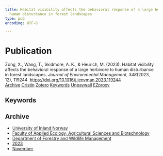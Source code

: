 ```yaml
---
title: Habitat visibility affects the behavioral response of a large herbivore to
  human disturbance in forest landscapes
type: pub
encoding: UTF-8

---
```

<h1>Publication</h1>
<article id="csl-bib-container-8Z76XUVL" class="csl-bib-container">
  <div class="csl-bib-body"> <div class="csl-entry">Zong, X., Wang, T., Skidmore, A. K., &#38; Heurich, M. (2023). Habitat visibility affects the behavioral response of a large herbivore to human disturbance in forest landscapes. <i>Journal of Environmental Management</i>, <i>348</i>(2023, 12), 119244. <a href="https://doi.org/10.1016/j.jenvman.2023.119244">https://doi.org/10.1016/j.jenvman.2023.119244</a></div> </div>
  <div class="csl-bib-buttons">
    <a href="#taxonomy-article-8Z76XUVL" alt="archive" class="csl-bib-button">Archive</a>
    <a href="https://app.cristin.no/results/show.jsf?id=2192657" alt="Cristin" class="csl-bib-button">Cristin</a>
    <a href="http://zotero.org/groups/5881554/items/8Z76XUVL" alt="Zotero" class="csl-bib-button">Zotero</a>
    <a href="#keywords-article-8Z76XUVL" alt="keywords" class="csl-bib-button">Keywords</a>
    <a href="https://research.utwente.nl/files/427208153/1-s2.0-S0301479723020327-main.pdf" alt="Unpaywall" class="csl-bib-button">Unpaywall</a>
    <a href="https://research.utwente.nl/files/427208153/1-s2.0-S0301479723020327-main.pdf" alt="EZproxy" class="csl-bib-button">EZproxy</a>
  </div>
  <div id="csl-bib-meta-container-8Z76XUVL"></div>
</article>
<div id="csl-bib-meta-8Z76XUVL" class="csl-bib-meta">
  <article id="keywords-article-8Z76XUVL" class="keywords-article">
    <h1>Keywords</h1>
    
  </article>
  <article id="taxonomy-article-8Z76XUVL" class="taxonomy-article">
    <h1>Archive</h1>
    <ul>
      <li>
        <a href="/en/archive/?key=3DCRN523">University of Inland Norway</a>
      </li>
      <li>
        <a href="/en/archive/?key=T77LXH6D">Faculty of Applied Ecology, Agricultural Sciences and Biotechnology</a>
      </li>
      <li>
        <a href="/en/archive/?key=7TRARPE3">Department of Forestry and Wildlife Management</a>
      </li>
      <li>
        <a href="/en/archive/?key=WXLLSUEU">2023</a>
      </li>
      <li>
        <a href="/en/archive/?key=BJN2DJT2">November</a>
      </li>
    </ul>
  </article>
</div>
